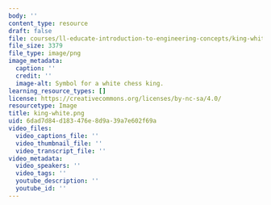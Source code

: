 ```yaml
---
body: ''
content_type: resource
draft: false
file: courses/ll-educate-introduction-to-engineering-concepts/king-white.png
file_size: 3379
file_type: image/png
image_metadata:
  caption: ''
  credit: ''
  image-alt: Symbol for a white chess king.
learning_resource_types: []
license: https://creativecommons.org/licenses/by-nc-sa/4.0/
resourcetype: Image
title: king-white.png
uid: 6dad7d84-d183-476e-8d9a-39a7e602f69a
video_files:
  video_captions_file: ''
  video_thumbnail_file: ''
  video_transcript_file: ''
video_metadata:
  video_speakers: ''
  video_tags: ''
  youtube_description: ''
  youtube_id: ''
---
```

